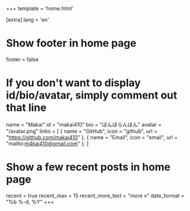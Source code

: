 +++
template = 'home.html'

[extra]
lang = 'en'

# Show footer in home page
footer = false

# If you don't want to display id/bio/avatar, simply comment out that line
name = "Makai"
id = "makai410"
bio = "ぼんぼらんぼん"
avatar = "/avatar.png"
links = [
    { name = "GitHub", icon = "github", url = "https://github.com/makai410" },
    { name = "Email", icon = "email", url = "mailto:m4kai410@gmail.com" },
]

# Show a few recent posts in home page
recent = true
recent_max = 15
recent_more_text = "more »"
date_format = "%b %-d, %Y"
+++
